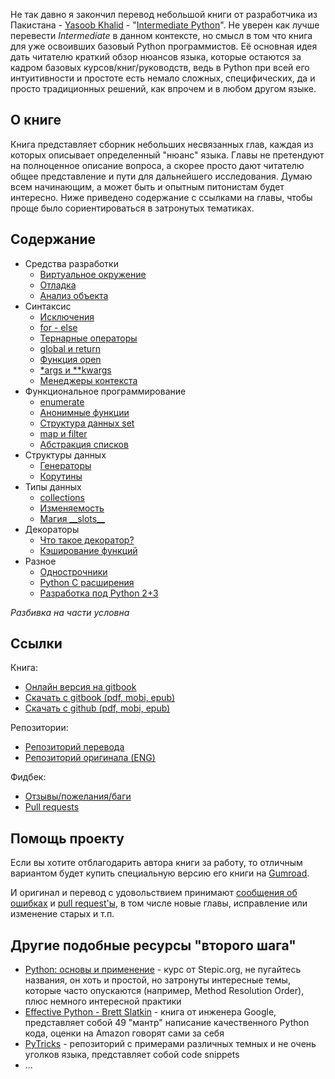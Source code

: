 <!--
.. title: Перевод книги "Intermediate Python"
.. slug: intermediate-python
.. date: 2016-06-15 00:00:00 UTC+03:00
.. tags: 
.. category: 
.. link: 
.. description: 
.. type: text
-->

Не так давно я закончил перевод небольшой книги от разработчика из
Пакистана - [Yasoob Khalid](https://twitter.com/yasoobkhalid) -
"[Intermediate Python](https://github.com/lancelote/interpy-ru)". Не уверен как
лучше перевести *Intermediate* в данном контексте, но смысл в том что книга для
уже освоивших базовый Python программистов. Её основная идея дать читателю краткий обзор
нюансов языка, которые остаются за кадром базовых курсов/книг/руководств, ведь в
Python при всей его интуитивности и простоте есть немало сложных, специфических,
да и просто традиционных решений, как впрочем и в любом другом языке.

<!-- TEASER_END -->

## О книге

Книга представляет сборник небольших несвязанных глав, каждая из которых описывает
определенный "нюанс" языка. Главы не претендуют на полноценное описание вопроса,
а скорее просто дают читателю общее представление и пути для дальнейшего исследования.
Думаю всем начинающим, а может быть и опытным питонистам будет интересно.
Ниже приведено содержание с ссылками на главы, чтобы проще было сориентироваться
в затронутых тематиках.

## Содержание

- Средства разработки
    - [Виртуальное окружение](https://lancelote.gitbooks.io/intermediate-python/content/book/virtual_environment.html)
    - [Отладка](https://lancelote.gitbooks.io/intermediate-python/content/book/debugging.html)
    - [Анализ объекта](https://lancelote.gitbooks.io/intermediate-python/content/book/object_introspection.html)
- Синтаксис
    - [Исключения](https://lancelote.gitbooks.io/intermediate-python/content/book/exceptions.html)
    - [for - else](https://lancelote.gitbooks.io/intermediate-python/content/book/for_-_else.html)
    - [Тернарные операторы](https://lancelote.gitbooks.io/intermediate-python/content/book/ternary_operators.html)
    - [global и return](https://lancelote.gitbooks.io/intermediate-python/content/book/global_&_return.html)
    - [Функция open](https://lancelote.gitbooks.io/intermediate-python/content/book/open_function.html)
    - [\*args и \*\*kwargs](https://lancelote.gitbooks.io/intermediate-python/content/book/args_and_kwargs.html)
    - [Менеджеры контекста](https://lancelote.gitbooks.io/intermediate-python/content/book/context_managers.html)
- Функциональное программирование
    - [enumerate](https://lancelote.gitbooks.io/intermediate-python/content/book/enumerate.html)
    - [Анонимные функции](https://lancelote.gitbooks.io/intermediate-python/content/book/lambdas.html)
    - [Структура данных set](https://lancelote.gitbooks.io/intermediate-python/content/book/set_-_data_structure.html)
    - [map и filter](https://lancelote.gitbooks.io/intermediate-python/content/book/map_filter.html)
    - [Абстракция списков](https://lancelote.gitbooks.io/intermediate-python/content/book/comprehensions.html)
- Структуры данных
    - [Генераторы](https://lancelote.gitbooks.io/intermediate-python/content/book/generators.html)
    - [Корутины](https://lancelote.gitbooks.io/intermediate-python/content/book/coroutines.html)
- Типы данных
    - [collections](https://lancelote.gitbooks.io/intermediate-python/content/book/collections.html)
    - [Изменяемость](https://lancelote.gitbooks.io/intermediate-python/content/book/mutation.html)
    - [Магия \_\_slots\_\_](https://lancelote.gitbooks.io/intermediate-python/content/book/__slots__magic.html)
- Декораторы
    - [Что такое декоратор?](https://lancelote.gitbooks.io/intermediate-python/content/book/decorators.html)
    - [Кэширование функций](https://lancelote.gitbooks.io/intermediate-python/content/book/function_caching.html)
- Разное
    - [Однострочники](https://lancelote.gitbooks.io/intermediate-python/content/book/one_liners.html)
    - [Python C расширения](https://lancelote.gitbooks.io/intermediate-python/content/book/python_c_extension.html)
    - [Разработка под Python 2+3](https://lancelote.gitbooks.io/intermediate-python/content/book/targeting_python_2_3.html)

*Разбивка на части условна*

## Ссылки

Книга:

 - [Онлайн версия на gitbook][2]
 - [Скачать с gitbook (pdf, mobi, epub)][4]
 - [Скачать с github (pdf, mobi, epub)][3]

Репозитории:

 - [Репозиторий перевода][1]
 - [Репозиторий оригинала (ENG)][5]

Фидбек:

 - [Отзывы/пожелания/баги][6]
 - [Pull requests][7]

## Помощь проекту

Если вы хотите отблагодарить автора книги за работу, то отличным вариантом будет
купить специальную версию его книги на [Gumroad](https://gum.co/intermediate_python).

И оригинал и перевод с удовольствием принимают [сообщения об ошибках][6] и
[pull request'ы][7], в том числе новые главы, исправление или изменение старых и т.п.

## Другие подобные ресурсы "второго шага"

 - [Python: основы и применение][8] - курс от Stepic.org, не пугайтесь названия, он
 хоть и простой, но затронуты интересные темы, которые часто опускаются (например,
 Method Resolution Order), плюс немного интересной практики
 - [Effective Python - Brett Slatkin][9] - книга от инженера Google, представляет
 собой 49 "мантр" написание качественного Python кода, оценки на Amazon говорят
 сами за себя
 - [PyTricks](https://github.com/brennerm/PyTricks) - репозиторий с примерами
 различных темных и не очень уголков языка, представляет собой code snippets
 - ...

 [1]: https://github.com/lancelote/interpy-ru
 [2]: https://lancelote.gitbooks.io/intermediate-python/content/
 [3]: https://github.com/lancelote/interpy-ru/releases/tag/v1.0.0
 [4]: https://www.gitbook.com/book/lancelote/intermediate-python/details
 [5]: https://github.com/yasoob/intermediatePython
 [6]: https://github.com/lancelote/interpy-ru/issues/new
 [7]: https://github.com/lancelote/interpy-ru/pull/new/master
 [8]: https://stepic.org/course/Python-%D0%BE%D1%81%D0%BD%D0%BE%D0%B2%D1%8B-%D0%B8-%D0%BF%D1%80%D0%B8%D0%BC%D0%B5%D0%BD%D0%B5%D0%BD%D0%B8%D0%B5-512
 [9]: https://www.amazon.com/Effective-Python-Specific-Software-Development/dp/0134034287
